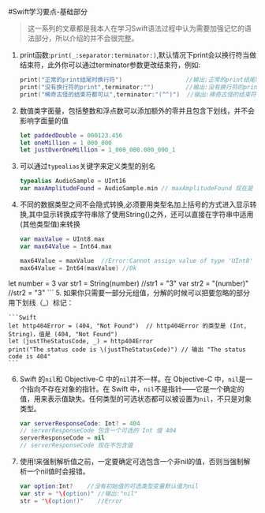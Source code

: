 #Swift学习要点-基础部分
> 这一系列的文章都是我本人在学习Swift语法过程中认为需要加强记忆的语法部分，所以介绍的并不会很完整。

1. print函数:`print(_:separator:terminator:)`,默认情况下print会以换行符当做结束符，此外你可以通过terminator参数更改结束符，例如:
	
	```Swift
	print("正常的print结尾时换行符")                  //输出:正常的print结尾时换行符\n
	print("没有换行符的print",terminator:"")         //输出:没有换行符的print
	print("稀奇古怪的结束符都可以",terminator:"(^^)")  //输出:稀奇古怪的结束符都可以(^^)
	```
2. 数值类字面量，包括整数和浮点数可以添加额外的零并且包含下划线，并不会影响字面量的值

	```Swift   
	let paddedDouble = 000123.456
	let oneMillion = 1_000_000
	let justOverOneMillion = 1_000_000.000_000_1
	```
	
3. 可以通过`typealias`关键字来定义类型的别名

	```Swift
	typealias AudioSample = UInt16
	var maxAmplitudeFound = AudioSample.min // maxAmplitudeFound 现在是 0
	```
	
4. 不同的数据类型之间不会隐式转换,必须要用类型名加上括号的方式进入显示转换,其中显示转换成字符串除了使用String()之外，还可以直接在字符串中适用\(其他类型值)来转换

	```Swift
	var maxValue = UInt8.max
	var max64Value = Int64.max
	
	max64Value = maxValue  //Error:Cannot assign value of type 'UInt8' to type 'Int64'
	max64Value = Int64(maxValue) //Ok

  let number = 3
  var str1 = String(number) //str1 = "3"
  var str2 = "\(number)"    //str2 = "3" 
	```
5. 如果你只需要一部分元组值，分解的时候可以把要忽略的部分用下划线（_）标记：
	
	```Swift
	let http404Error = (404, "Not Found")  // http404Error 的类型是 (Int, String)，值是 (404, "Not Found")
	let (justTheStatusCode, _) = http404Error
	print("The status code is \(justTheStatusCode)") // 输出 "The status code is 404"
	```
6. Swift 的`nil`和 Objective-C 中的`nil`并不一样。在 Objective-C 中，`nil`是一个指向不存在对象的指针。在 Swift 中，`nil`不是指针——它是一个确定的值，用来表示值缺失。任何类型的可选状态都可以被设置为`nil`，不只是对象类型。

	```Swift
	var serverResponseCode: Int? = 404
	// serverResponseCode 包含一个可选的 Int 值 404
	serverResponseCode = nil
	// serverResponseCode 现在不包含值
	```	

7. 使用!来强制解析值之前，一定要确定可选包含一个非nil的值，否则当强制解析一个nil值时会报错。

	```Swift
	var option:Int?    //没有初始值的可选类型变量默认值为nil
	var str = "\(option)" //输出:"nil"
	str = "\(option!)"    //Error
	```



